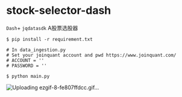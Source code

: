# stock-selector-dash
`Dash`+ `jqdatasdk` A股票选股器

```commandline
$ pip install -r requirement.txt

# In data_ingestion.py
# Set your joinquant account and pwd https://www.joinquant.com/
# ACCOUNT = ''
# PASSWORD = ''

$ python main.py
```
![Uploading ezgif-8-fe807ffdcc.gif…]()
